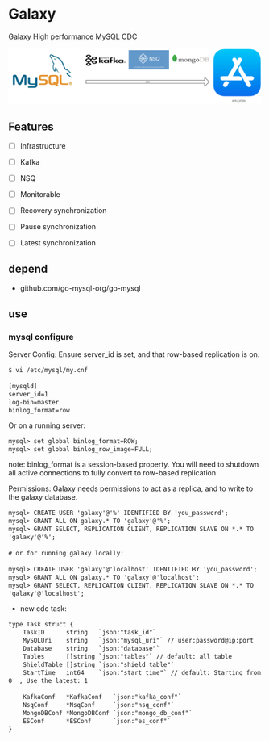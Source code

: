 # Galaxy
Galaxy High performance MySQL CDC

![](./doc/l1.png)

## Features
- [ ] Infrastructure
- [ ] Kafka
- [ ] NSQ
- [ ] Monitorable   
- [ ] Recovery synchronization
- [ ] Pause synchronization
- [ ] Latest synchronization


## depend
- github.com/go-mysql-org/go-mysql

## use
###  mysql configure
Server Config: Ensure server_id is set, and that row-based replication is on.
``` 
$ vi /etc/mysql/my.cnf

[mysqld]
server_id=1
log-bin=master
binlog_format=row
```
Or on a running server:
``` 
mysql> set global binlog_format=ROW;
mysql> set global binlog_row_image=FULL;
```
note: binlog_format is a session-based property. You will need to shutdown all active connections to fully convert to row-based replication.

Permissions: Galaxy needs permissions to act as a replica, and to write to the galaxy database.
``` 
mysql> CREATE USER 'galaxy'@'%' IDENTIFIED BY 'you_password';
mysql> GRANT ALL ON galaxy.* TO 'galaxy'@'%';
mysql> GRANT SELECT, REPLICATION CLIENT, REPLICATION SLAVE ON *.* TO 'galaxy'@'%';

# or for running galaxy locally:

mysql> CREATE USER 'galaxy'@'localhost' IDENTIFIED BY 'you_password';
mysql> GRANT ALL ON galaxy.* TO 'galaxy'@'localhost';
mysql> GRANT SELECT, REPLICATION CLIENT, REPLICATION SLAVE ON *.* TO 'galaxy'@'localhost';
```

- new cdc task:
``` 
type Task struct {
	TaskID      string   `json:"task_id"`
	MySQLUri    string   `json:"mysql_uri"` // user:password@ip:port
	Database    string   `json:"database"`
	Tables      []string `json:"tables"` // default: all table
	ShieldTable []string `json:"shield_table"`
	StartTime   int64    `json:"start_time"` // default: Starting from 0  , Use the latest: 1

	KafkaConf   *KafkaConf   `json:"kafka_conf"`
	NsqConf     *NsqConf     `json:"nsq_conf"`
	MongoDBConf *MongoDBConf `json:"mongo_db_conf"`
	ESConf      *ESConf      `json:"es_conf"`
}
```
